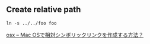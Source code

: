 ## Create relative path

```
ln -s ../../foo foo
```

[osx – Mac OSで相対シンボリックリンクを作成する方法？](https://codeday.me/jp/qa/20190126/182776.html)
